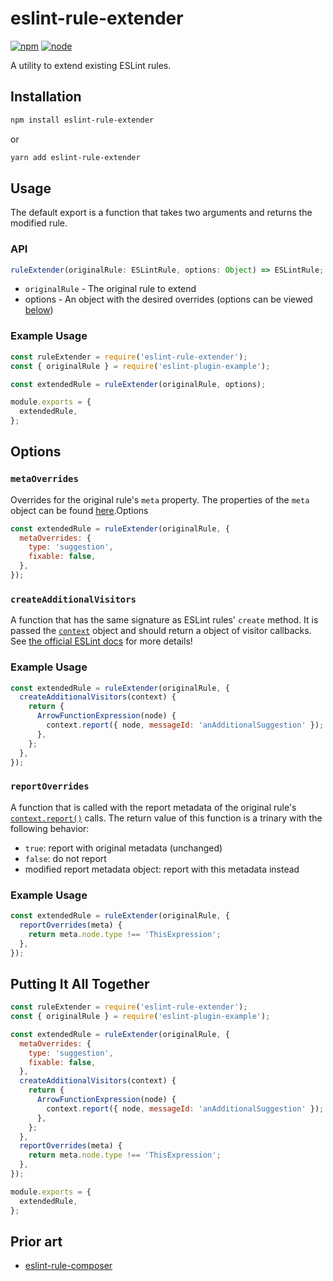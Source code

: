 # eslint-rule-extender

[![npm](https://img.shields.io/npm/v/eslint-rule-extender.svg?style=flat-square)](https://www.npmjs.com/package/eslint-rule-extender/)
[![node](https://img.shields.io/node/v/eslint-rule-extender.svg?style=flat-square)](https://nodejs.org/en/)

A utility to extend existing ESLint rules.

## Installation

```sh
npm install eslint-rule-extender
```

or

```sh
yarn add eslint-rule-extender
```

## Usage

The default export is a function that takes two arguments and returns the modified rule.

### API

```ts
ruleExtender(originalRule: ESLintRule, options: Object) => ESLintRule;
```

- `originalRule` - The original rule to extend
- options - An object with the desired overrides (options can be viewed [below](#options))

### Example Usage

```js
const ruleExtender = require('eslint-rule-extender');
const { originalRule } = require('eslint-plugin-example');

const extendedRule = ruleExtender(originalRule, options);

module.exports = {
  extendedRule,
};
```

## Options

### `metaOverrides`

Overrides for the original rule's `meta` property. The properties of the `meta` object can be found [here](https://eslint.org/docs/developer-guide/working-with-rules#rule-basics).Options

```js
const extendedRule = ruleExtender(originalRule, {
  metaOverrides: {
    type: 'suggestion',
    fixable: false,
  },
});
```

### `createAdditionalVisitors`

A function that has the same signature as ESLint rules' `create` method. It is passed the [`context`](https://eslint.org/docs/developer-guide/working-with-rules#the-context-object) object and should return a object of visitor callbacks. See [the official ESLint docs](https://eslint.org/docs/developer-guide/working-with-rules#rule-basics) for more details!

### Example Usage

```js
const extendedRule = ruleExtender(originalRule, {
  createAdditionalVisitors(context) {
    return {
      ArrowFunctionExpression(node) {
        context.report({ node, messageId: 'anAdditionalSuggestion' });
      },
    };
  },
});
```

### `reportOverrides`

A function that is called with the report metadata of the original rule's [`context.report()`](https://eslint.org/docs/developer-guide/working-with-rules#contextreport) calls. The return value of this function is a trinary with the following behavior:

- `true`: report with original metadata (unchanged)
- `false`: do not report
- modified report metadata object: report with this metadata instead

### Example Usage

```js
const extendedRule = ruleExtender(originalRule, {
  reportOverrides(meta) {
    return meta.node.type !== 'ThisExpression';
  },
});
```

## Putting It All Together

```js
const ruleExtender = require('eslint-rule-extender');
const { originalRule } = require('eslint-plugin-example');

const extendedRule = ruleExtender(originalRule, {
  metaOverrides: {
    type: 'suggestion',
    fixable: false,
  },
  createAdditionalVisitors(context) {
    return {
      ArrowFunctionExpression(node) {
        context.report({ node, messageId: 'anAdditionalSuggestion' });
      },
    };
  },
  reportOverrides(meta) {
    return meta.node.type !== 'ThisExpression';
  },
});

module.exports = {
  extendedRule,
};
```

## Prior art

- [eslint-rule-composer](https://github.com/not-an-aardvark/eslint-rule-composer)
